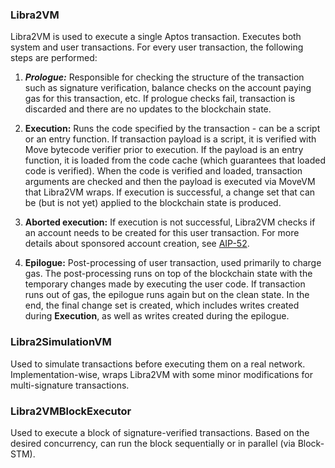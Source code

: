 ### Libra2VM

Libra2VM is used to execute a single Aptos transaction.
Executes both system and user transactions.
For every user transaction, the following steps are performed:

1. ***Prologue:***
   Responsible for checking the structure of the transaction such as signature verification, balance checks on the account paying gas for this transaction, etc.
   If prologue checks fail, transaction is discarded and there are no updates to the blockchain state.

2. **Execution:**
   Runs the code specified by the transaction - can be a script or an entry function.
   If transaction payload is a script, it is verified with Move bytecode verifier prior to execution.
   If the payload is an entry function, it is loaded from the code cache (which guarantees that loaded code is verified).
   When the code is verified and loaded, transaction arguments are checked and then the payload is executed via MoveVM that Libra2VM wraps. 
   If execution is successful, a change set that can be (but is not yet) applied to the blockchain state is produced.
3. **Aborted execution:**
   If execution is not successful, Libra2VM checks if an account needs to be created for this user transaction.
   For more details about sponsored account creation, see [AIP-52](https://github.com/aptos-foundation/AIPs/blob/main/aips/aip-52.md).
4. **Epilogue:**
   Post-processing of user transaction, used primarily to charge gas.
   The post-processing runs on top of the blockchain state with the temporary changes made by executing the user code.
   If transaction runs out of gas, the epilogue runs again but on the clean state.
   In the end, the final change set is created, which includes writes created during **Execution**, as well as writes
   created during the epilogue.

### Libra2SimulationVM

Used to simulate transactions before executing them on a real network.
Implementation-wise, wraps Libra2VM with some minor modifications for multi-signature transactions.

### Libra2VMBlockExecutor

Used to execute a block of signature-verified transactions.
Based on the desired concurrency, can run the block sequentially or in parallel (via Block-STM).
